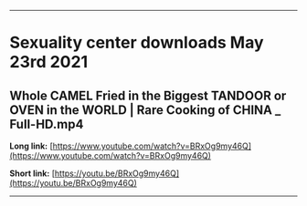 
***

# Sexuality center downloads May 23rd 2021

## Whole CAMEL Fried in the Biggest TANDOOR or OVEN in the WORLD | Rare Cooking of CHINA _ Full-HD.mp4

**Long link:** [https://www.youtube.com/watch?v=BRxOg9my46Q](https://www.youtube.com/watch?v=BRxOg9my46Q)

**Short link:** [https://youtu.be/BRxOg9my46Q](https://youtu.be/BRxOg9my46Q)

***

